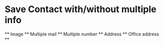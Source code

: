 # Save Contact with/without multiple info
** Image 
** Multiple mail
** Multiple number
** Address
** Office address **
